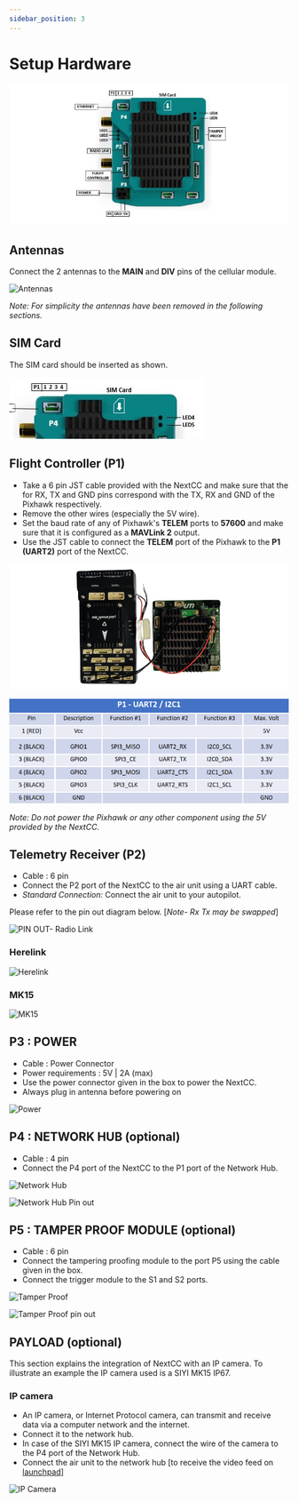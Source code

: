 ```yaml
---
sidebar_position: 3
---
```


# Setup Hardware

![NextCC Integration](./img/setup-hardware-intro.png)

## Antennas

Connect the 2 antennas to the **MAIN** and **DIV** pins of the cellular module.

![Antennas](./img/antennas-removebg-preview.png)

*Note: For simplicity the antennas have been removed in the following sections.*

## SIM Card

The SIM card should be inserted as shown.

![SIM Card](./img/setup-hardware-sim.png)

## Flight Controller (P1)

- Take a 6 pin JST cable provided with the NextCC and make sure that the for RX, TX and GND pins correspond with the TX,
  RX and GND of the Pixhawk respectively.
- Remove the other wires (especially the 5V wire).
- Set the baud rate of any of Pixhawk's **TELEM** ports to **57600** and make sure that it is configured as a
  **MAVLink 2** output.
- Use the JST cable to connect the **TELEM** port of the Pixhawk to the **P1 (UART2)** port of the NextCC.

![FCU](./img/setup-hardware-fcu.png)

![FCU Pin Out](./img/setup-hardware-fcu-pin-out.png)

*Note: Do not power the Pixhawk or any other component using the 5V provided by the NextCC.*

## Telemetry Receiver (P2)

- Cable : 6 pin
- Connect the P2 port of the NextCC to the air unit using a UART cable.
- *Standard Connection:* Connect the air unit to your autopilot.

Please refer to the pin out diagram below. [*Note- Rx Tx may be swapped*]

![PIN OUT- Radio Link](./img/radio-link-pin-out.png)

### Herelink

![Herelink](./img/herelink-removebg-preview.png)

### MK15

![MK15](./img/mk15-removebg-preview.png)

## P3 : POWER

- Cable : Power Connector
- Power requirements : 5V | 2A (max)
- Use the power connector given in the box to power the NextCC.
- Always plug in antenna before powering on​

![Power](./img/battery-removebg-preview.png)

## P4 : NETWORK HUB (optional)

- Cable : 4 pin
- Connect the P4 port of the NextCC to the P1 port of the Network Hub.

![Network Hub](./img/ethernet-removebg-preview.png)

![Network Hub Pin out ](./img/ethernet-pin-out.png)

## P5 : TAMPER PROOF MODULE (optional)

- Cable : 6 pin
- Connect the tampering proofing module to the port P5 using the cable given in the box.
- Connect the trigger module to the S1 and S2 ports.

![Tamper Proof](./img/tamper-proof-removebg-preview.png)

![Tamper Proof pin out](./img/tamp-proof-pin-out.png)

## PAYLOAD (optional)

This section explains the integration of NextCC with an IP camera. To illustrate an example the IP camera used is a SIYI MK15 IP67.

### IP camera

- An IP camera, or Internet Protocol camera, can transmit and receive data via a computer network and the internet.
- Connect it to the network hub.
- In case of the SIYI MK15 IP camera, connect the wire of the camera to the P4 port of the Network Hub.
- Connect the air unit to the network hub [to receive the video feed on [launchpad](/launchpad/introduction.md)]

![IP Camera](./img/ip-camera-removebg-preview.png)
